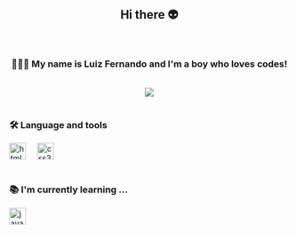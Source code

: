 <h2 align="center"> Hi there 👽</h2>
<br>
<h3 align="center">👨🏻‍💻 My name is Luiz Fernando and I'm a boy who loves codes!</h3>
<br>
<div align="center">
 <img src="https://profile-counter.glitch.me/EoFeer/count.svg?"  />
 </div>
<br>
<h3 align="left">🛠 Language and tools</h3>
<div align="left">
 
  <img src="https://cdn.jsdelivr.net/gh/devicons/devicon/icons/html5/html5-original.svg" height="30" alt="html5 logo"  />
  <img width="12" />
  <img src="https://cdn.jsdelivr.net/gh/devicons/devicon/icons/css3/css3-original.svg" height="30" alt="css3 logo"  />
  <img width="12" />
</div>
<br>
<h3>📚 I'm currently learning ...</h3>
<div align="left">
  <img src="https://cdn.jsdelivr.net/gh/devicons/devicon/icons/javascript/javascript-original.svg" height="30" alt="javascript logo"  />



